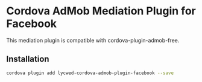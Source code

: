 # Cordova AdMob Mediation Plugin for Facebook

This mediation plugin is compatible with cordova-plugin-admob-free.

## Installation

```sh
cordova plugin add lycwed-cordova-admob-plugin-facebook --save
```
